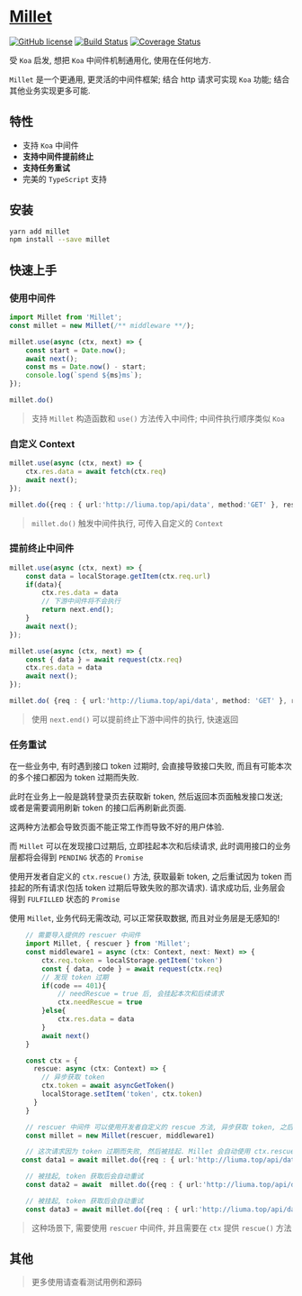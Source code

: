 # [Millet](https://www.npmjs.com/package/millet)


[![GitHub license](https://img.shields.io/badge/license-MIT-blue.svg)](https://github.com/facebook/react/blob/master/LICENSE)
[![Build Status](https://travis-ci.com/anthhub/millet.svg?branch=master&status=passed)](https://travis-ci.com/anthhub/millet.svg?branch=main)
[![Coverage Status](https://coveralls.io/repos/github/anthhub/millet/badge.svg?branch=master)](https://coveralls.io/github/anthhub/millet?branch=master)


受 `Koa` 启发, 想把 `Koa` 中间件机制通用化, 使用在任何地方.

`Millet` 是一个更通用, 更灵活的中间件框架; 结合 http 请求可实现 `Koa` 功能; 结合其他业务实现更多可能.

## 特性

- 支持 `Koa` 中间件 
- **支持中间件提前终止**
- **支持任务重试**
- 完美的 `TypeScript` 支持
## 安装

```bash
yarn add millet
npm install --save millet
```

## 快速上手

### 使用中间件

```ts
import Millet from 'Millet';
const millet = new Millet(/** middleware **/);

millet.use(async (ctx, next) => {
    const start = Date.now();
    await next();
    const ms = Date.now() - start;
    console.log(`spend ${ms}ms`);
});

millet.do()
```

> 支持 `Millet` 构造函数和 `use()` 方法传入中间件;  中间件执行顺序类似 `Koa`

### 自定义 Context

```ts
millet.use(async (ctx, next) => {
    ctx.res.data = await fetch(ctx.req)
    await next();
});

millet.do({req : { url:'http://liuma.top/api/data', method:'GET' }, res:{}})
```

>  `millet.do()` 触发中间件执行, 可传入自定义的 `Context`

### **提前终止中间件**

```ts
millet.use(async (ctx, next) => {
    const data = localStorage.getItem(ctx.req.url)
    if(data){
        ctx.res.data = data
        // 下游中间件将不会执行
        return next.end();
    }
    await next();
});

millet.use(async (ctx, next) => {
    const { data } = await request(ctx.req)
    ctx.res.data = data
    await next();
});

millet.do( {req : { url:'http://liuma.top/api/data', method: 'GET' }, res:{} })
```
> 使用 `next.end()` 可以提前终止下游中间件的执行, 快速返回


### **任务重试**

在一些业务中, 有时遇到接口 token 过期时, 会直接导致接口失败, 而且有可能本次的多个接口都因为 token 过期而失败.

此时在业务上一般是跳转登录页去获取新 token, 然后返回本页面触发接口发送; 或者是需要调用刷新 token 的接口后再刷新此页面. 

这两种方法都会导致页面不能正常工作而导致不好的用户体验.

而 `Millet` 可以在发现接口过期后, 立即挂起本次和后续请求, 此时调用接口的业务层都将会得到 `PENDING` 状态的 `Promise`

使用开发者自定义的 `ctx.rescue()` 方法, 获取最新 token, 之后重试因为 token 而挂起的所有请求(包括 token 过期后导致失败的那次请求). 请求成功后, 业务层会得到 `FULFILLED` 状态的 `Promise`

使用 `Millet`, 业务代码无需改动, 可以正常获取数据, 而且对业务层是无感知的!

```ts
    // 需要导入提供的 rescuer 中间件 
    import Millet, { rescuer } from 'Millet';
    const middleware1 = async (ctx: Context, next: Next) => {
        ctx.req.token = localStorage.getItem('token')
        const { data, code } = await request(ctx.req)
        // 发现 token 过期
        if(code == 401){
            // needRescue = true 后, 会挂起本次和后续请求
            ctx.needRescue = true
        }else{
            ctx.res.data = data
        }
        await next()
    }

    const ctx = {
      rescue: async (ctx: Context) => {
        // 异步获取 token
        ctx.token = await asyncGetToken()
        localStorage.setItem('token', ctx.token)
      }
    }

    // rescuer 中间件 可以使用开发者自定义的 rescue 方法, 异步获取 token, 之后再重试被挂起的请求
    const millet = new Millet(rescuer, middleware1)

    // 这次请求因为 token 过期而失败, 然后被挂起. Millet 会自动使用 ctx.rescue() 方法获取新 token, 再重试本次请求
   const data1 = await millet.do({req : { url:'http://liuma.top/api/data/1', method: 'GET' }, res:{}, ...ctx })

    // 被挂起, token 获取后会自动重试
    const data2 = await  millet.do({req : { url:'http://liuma.top/api/data/2', method: 'GET' }, res:{}, ...ctx })

    // 被挂起, token 获取后会自动重试
    const data3 = await millet.do({req : { url:'http://liuma.top/api/data/3', method: 'GET' }, res:{}, ...ctx })

```
> 这种场景下, 需要使用 `rescuer` 中间件, 并且需要在 `ctx` 提供 `rescue()` 方法


## 其他

> 更多使用请查看测试用例和源码